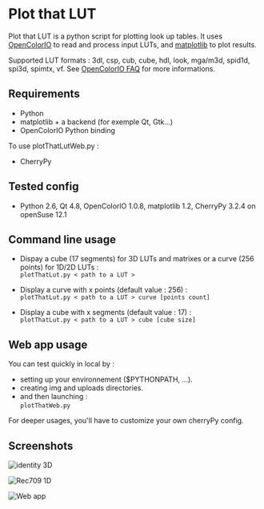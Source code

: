 Plot that LUT
========================

Plot that LUT is a python script for plotting look up tables.
It uses [OpenColorIO](http://opencolorio.org/) to read and process input LUTs, and [matplotlib](http://matplotlib.org/) to plot results.

Supported LUT formats : 3dl, csp, cub, cube, hdl, look, mga/m3d, spid1d, spi3d, spimtx, vf.
See [OpenColorIO FAQ](http://opencolorio.org/FAQ.html) for more informations.

Requirements
------------
- Python
- matplotlib + a backend (for exemple Qt, Gtk...)
- OpenColorIO Python binding

To use plotThatLutWeb.py :  

- CherryPy

Tested config
-------------
- Python 2.6, Qt 4.8, OpenColorIO 1.0.8, matplotlib 1.2, CherryPy 3.2.4 on openSuse 12.1

Command line usage
-----
* Dispay a cube (17 segments) for 3D LUTs and matrixes or a curve (256 points) for 1D/2D LUTs :   
`plotThatLut.py < path to a LUT >`

* Display a curve with x points (default value : 256) :   
`plotThatLut.py < path to a LUT > curve [points count]`

* Display a cube with x segments (default value : 17) :   
`plotThatLut.py < path to a LUT > cube [cube size]`

Web app usage
-------------
You can test quickly in local by :  
- setting up your environnement ($PYTHONPATH, ...).  
- creating img and uploads directories.  
- and then launching :  
`plotThatWeb.py`

For deeper usages, you'll have to customize your own cherryPy config.

Screenshots
-----------
![identity 3D](https://dl.dropboxusercontent.com/u/2979643/identity_3D_LUT.png "identity 3D")

![Rec709 1D](https://dl.dropboxusercontent.com/u/2979643/Rec709_1D_LUT.png "Rec709 1D")

![Web app](https://dl.dropboxusercontent.com/u/2979643/PlotThatLUT_webapp.png "Web app")
